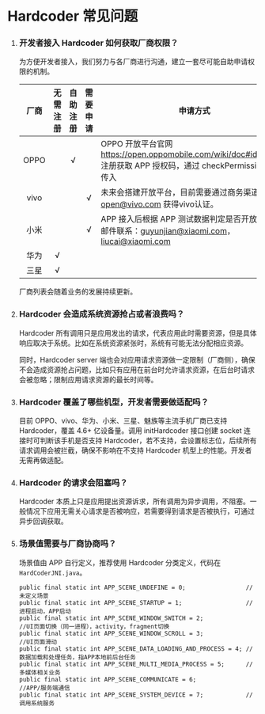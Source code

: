 # Hardcoder 常见问题



1. ### 开发者接入 Hardcoder 如何获取厂商权限？

   为方便开发者接入，我们努力与各厂商进行沟通，建立一套尽可能自助申请权限的机制。

   | 厂商 | 无需注册 | 自助注册 | 需要申请 | 申请方式                                                     |
   | :--: | :------: | :------: | :------: | ------------------------------------------------------------ |
   | OPPO |          |    √     |          | OPPO 开放平台官网 https://open.oppomobile.com/wiki/doc#id=10355 注册获取 APP 授权码，通过 checkPermission 接口传入 |
   | vivo |          |          |    √     | 未来会搭建开放平台，目前需要通过商务渠道 open@vivo.com 获得vivo认证。 |
   | 小米 |          |          |    √     | APP 接入后根据 APP 测试数据判定是否开放权限，邮件联系：guyunjian@xiaomi.com，liucai@xiaomi.com |
   | 华为 |    √     |          |          |                                                              |
   | 三星 |    √     |          |          |                                                              |

   厂商列表会随着业务的发展持续更新。

   

2. ### Hardcoder 会造成系统资源抢占或者浪费吗？

   Hardcoder 所有调用只是应用发出的请求，代表应用此时需要资源，但是具体响应取决于系统。比如在系统资源紧张时，系统有可能无法分配相应资源。

   同时，Hardcoder server 端也会对应用请求资源做一定限制（厂商侧），确保不会造成资源抢占问题，比如只有应用在前台时允许请求资源，在后台时请求会被忽略；限制应用请求资源的最长时间等。

   

4. ### Hardcoder 覆盖了哪些机型，开发者需要做适配吗？

   目前 OPPO、vivo、华为、小米、三星、魅族等主流手机厂商已支持 Hardcoder，覆盖 4.6+ 亿设备量。调用 initHardcoder 接口创建 socket 连接时可判断该手机是否支持 Hardcoder，若不支持，会设置标志位，后续所有请求调用会被拦截，确保不影响在不支持 Hardcoder 机型上的性能。开发者无需再做适配。

   

5. ### Hardcoder 的请求会阻塞吗？

   Hardcoder 本质上只是应用提出资源诉求，所有调用为异步调用，不阻塞。一般情况下应用无需关心请求是否被响应，若需要得到请求是否被执行，可通过异步回调获取。

   

5. ### 场景值需要与厂商协商吗？

   场景值由 APP 自行定义，推荐使用 Hardcoder 分类定义，代码在 `HardCoderJNI.java`。

       public final static int APP_SCENE_UNDEFINE = 0;                 //未定义场景
       public final static int APP_SCENE_STARTUP = 1;                  //进程启动，APP启动
       public final static int APP_SCENE_WINDOW_SWITCH = 2;            //UI页面切换（同一进程），activity，fragment切换
       public final static int APP_SCENE_WINDOW_SCROLL = 3;            //UI页面滑动
       public final static int APP_SCENE_DATA_LOADING_AND_PROCESS = 4; //数据加载和处理任务，指APP本地前后台任务
       public final static int APP_SCENE_MULTI_MEDIA_PROCESS = 5;      //多媒体相关业务
       public final static int APP_SCENE_COMMUNICATE = 6;              //APP/服务端通信
       public final static int APP_SCENE_SYSTEM_DEVICE = 7;            //调用系统服务
   